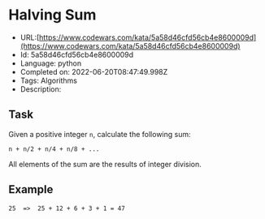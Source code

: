 # Halving Sum

 - URL:[https://www.codewars.com/kata/5a58d46cfd56cb4e8600009d](https://www.codewars.com/kata/5a58d46cfd56cb4e8600009d)
 - Id: 5a58d46cfd56cb4e8600009d
 - Language: python
 - Completed on: 2022-06-20T08:47:49.998Z
 - Tags: Algorithms
 - Description:
## Task

Given a positive integer `n`, calculate the following sum: 

```
n + n/2 + n/4 + n/8 + ...
``` 

All elements of the sum are the results of integer division.

## Example

```
25  =>  25 + 12 + 6 + 3 + 1 = 47
```
